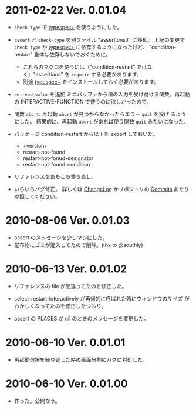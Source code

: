 2011-02-22  Ver. 0.01.04
========================
- `check-type` で [typespec+] を使うようにした。

- `assert` と `check-type` を別ファイル "assertions.l" に移動。
  上記の変更で `check-type` が [typespec+] に依存するようになったけど、
  "condition-restart" 自体は依存しないでおくために。
  - これらのマクロを使うには（"condition-restart" ではなく）"assertions" 
    を `require` する必要があります。
  - 別途 [typespec+] をインストールしておく必要があります。

  [typespec+]: http://github.com/bowbow99/xyzzy.typespec-plus

- `ed:read-value` を追加
  ミニバッファから値の入力を受け付ける関数。再起動の INTERACTIVE-FUNCTION
  で使うのに欲しかったので。

- 関数 `abort`: 再起動 `abort` が見つからなかったらエラー `quit` を投げ
  るようにした。
  結果的に、再起動 `abort` があれば使う関数 `quit` みたいになった。

- パッケージ condition-restart から以下を export しておいた。
  - +version+
  - restart-not-found
  - restart-not-fonud-designator
  - restart-not-found-condition

- リファレンスをあちこち書き直し。

- いろいろバグ修正。
  詳しくは [ChangeLog] かリポジトリの [Commits] あたり参照してください。

  [ChangeLog]: http://github.com/bowbow99/xyzzy.condition-restart/blob/master/ChangeLog
  [Commits]: http://github.com/bowbow99/xyzzy.condition-restart/commits

2010-08-06  Ver. 0.01.03
========================
- assert のメッセージを少しマシにした。
- 配布物にゴミが混入してたので削除。(thx to @southly)

2010-06-13  Ver. 0.01.02
========================
- リファレンスの file が間違ってたのを修正した。

- select-restart-interactively が再帰的に呼ばれた時にウィンドウのサイズ
がおかしくなってたのを修正したつもり。

- assert の PLACES が nil のときのメッセージを変更した。

2010-06-10  Ver. 0.01.01
========================
- 再起動選択を繰り返した時の画面分割のバグに対処した。

2010-06-10  Ver. 0.01.00
========================
- 作った。公開なう。
